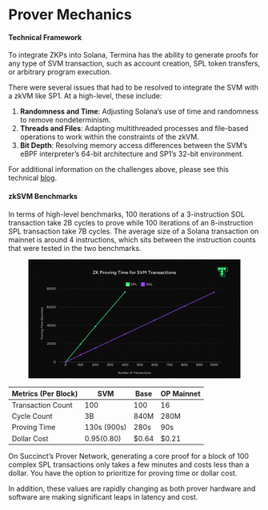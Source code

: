 # Prover Mechanics

#### Technical Framework

To integrate ZKPs into Solana, Termina has the ability to generate proofs for any type of SVM transaction, such as account creation, SPL token transfers, or arbitrary program execution.

There were several issues that had to be resolved to integrate the SVM with a zkVM like SP1. At a high-level, these include:

1. **Randomness and Time**: Adjusting Solana’s use of time and randomness to remove nondeterminism.
2. **Threads and Files**: Adapting multithreaded processes and file-based operations to work within the constraints of the zkVM.
3. **Bit Depth**: Resolving memory access differences between the SVM’s eBPF interpreter’s 64-bit architecture and SP1’s 32-bit environment.

For additional information on the challenges above, please see this technical [blog](https://www.termina.technology/post/svm-on-sp1).

#### zkSVM Benchmarks

In terms of high-level benchmarks, 100 iterations of a 3-instruction SOL transaction take 2B cycles to prove while 100 iterations of an 8-instruction SPL transaction take 7B cycles. The average size of a Solana transaction on mainnet is around 4 instructions, which sits between the instruction counts that were tested in the two  benchmarks.

<figure><img src="../../../.gitbook/assets/Termina Diagrams (2).png" alt=""><figcaption></figcaption></figure>

| Metrics (Per Block) | SVM           | Base  | OP Mainnet |
| ------------------- | ------------- | ----- | ---------- |
| Transaction Count   | 100           | 100   | 16         |
| Cycle Count         | 3B            | 840M  | 280M       |
| Proving Time        | 130s (900s)   | 280s  | 90s        |
| Dollar Cost         | $0.95 ($0.80) | $0.64 | $0.21      |

On Succinct’s Prover Network, generating a core proof for a block of 100 complex SPL transactions only takes a few minutes and costs less than a dollar. You have the option to prioritize for proving time or dollar cost.

In addition, these values are rapidly changing as both prover hardware and software are making significant leaps in latency and cost.
